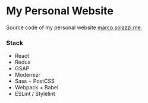 My Personal Website
==============

Source code of my personal website [marco.solazzi.me](http://marco.solazzi.me).

### Stack

* React
* Redux
* GSAP
* Modernizr
* Sass + PostCSS
* Webpack + Babel
* ESLint / Stylelint
